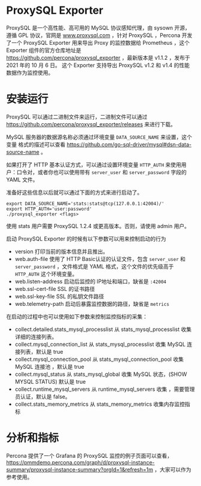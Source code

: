 # ProxySQL Exporter


ProxySQL 是一个高性能、高可用的 MySQL 协议感知代理，由 sysown 开源，遵循 GPL 协议，官网是 www.proxysql.com ，针对 ProxySQL ，Percona 开发了一个 ProxySQL Exporter 用来导出 Proxy 的监控数据给 Prometheus ，这个 Exporter 组件的官方仓库地址是 https://github.com/percona/proxysql_exporter ，最新版本是 v1.1.2 ，发布于 2021 年的 10 月 6 日。 这个 Exporter 支持导出 ProxySQL v1.2 和 v1.4 的性能数据作为监控使用。

# 安装运行

ProxySQL 可以通过二进制文件来运行，二进制文件可以通过 https://github.com/percona/proxysql_exporter/releases 来进行下载。

MySQL 服务器的数据源名称必须通过环境变量 `DATA_SOURCE_NAME` 来设置，这个变量 格式的描述可以查看 https://github.com/go-sql-driver/mysql#dsn-data-source-name 。

如果打开了 HTTP 基本认证方式，可以通过设置环境变量 `HTTP_AUTH` 来使用用户：口令对，或者你也可以使用带有 `server_user` 和 `server_password` 字段的 YAML 文件。

准备好这些信息以后就可以通过下面的方式来进行启动了。

```
export DATA_SOURCE_NAME='stats:stats@tcp(127.0.0.1:42004)/'
export HTTP_AUTH='user:password'
./proxysql_exporter <flags>
```


使用 stats 用户需要 ProxySQL 1.2.4 或更高版本。否则，请使用 admin 用户。

启动 ProxySQL Exporter 的时候有以下参数可以用来控制启动的行为

* version	 打印当前的版本信息并且推出。
* web.auth-file	使用了 HTTP Basic认证的认证文件，包含 `server_user` 和 `server_password` ，文件格式是 YAML 格式，这个文件的优先级高于 `HTTP_AUTH` 这个环境变量。
* web.listen-address	启动后监控的 IP地址和端口，缺省是 `:42004`
* web.ssl-cert-file	SSL 的证书路径
* web.ssl-key-file	 SSL 的私钥文件路径
* web.telemetry-path	启动后暴露监控数据的路径，缺省是 `metrics`


在启动的过程中也可以使用如下参数来控制监控指标的采集：


* collect.detailed.stats_mysql_processlist 从 stats_mysql_processlist 收集详细的连接列表。
* collect.mysql_connection_list	从 stats_mysql_processlist 收集 MySQL 连接列表，默认是  true
* collect.mysql_connection_pool	从 stats_mysql_connection_pool 收集 MySQL 连接池 ，默认是 true
* collect.mysql_status	从 stats_mysql_global 收集 MySQL 状态，(SHOW MYSQL STATUS) 默认是 true
* collect.runtime_mysql_servers	从 runtime_mysql_servers 收集 ，需要管理员认证，默认是 false。
* collect.stats_memory_metrics	 从 stats_memory_metrics 收集内存监控指标


# 分析和指标

Percona 提供了一个 Grafana 的 ProxySQL 监控的例子页面可以查看，https://pmmdemo.percona.com/graph/d/proxysql-instance-summary/proxysql-instance-summary?orgId=1&refresh=1m ，大家可以作为参考使用。